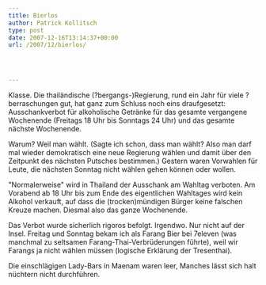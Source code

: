 ```yaml
---
title: Bierlos
author: Patrick Kollitsch
type: post
date: 2007-12-16T13:14:37+00:00
url: /2007/12/bierlos/




---
```

Klasse. Die thailändische (?bergangs-)Regierung, rund ein Jahr für viele ?berraschungen gut, hat ganz zum Schluss noch eins draufgesetzt: Ausschankverbot für alkoholische Getränke für das gesamte vergangene Wochenende (Freitags 18 Uhr bis Sonntags 24 Uhr) und das gesamte nächste Wochenende. 

Warum? Weil man wählt. (Sagte ich schon, dass man wählt? Also man darf mal wieder demokratisch eine neue Regierung wählen und damit über den Zeitpunkt des nächsten Putsches bestimmen.) Gestern waren Vorwahlen für Leute, die nächsten Sonntag nicht wählen gehen können oder wollen. 

"Normalerweise" wird in Thailand der Ausschank am Wahltag verboten. Am Vorabend ab 18 Uhr bis zum Ende des eigentlichen Wahltages wird kein Alkohol verkauft, auf dass die (trocken)mündigen Bürger keine falschen Kreuze machen. Diesmal also das ganze Wochenende.

Das Verbot wurde sicherlich rigoros befolgt. Irgendwo. Nur nicht auf der Insel. Freitag und Sonntag bekam ich als Farang Bier bei 7eleven (was manchmal zu seltsamen Farang-Thai-Verbrüderungen führte), weil wir Farangs ja nicht wählen müssen (logische Erklärung der Tresenthai).

Die einschlägigen Lady-Bars in Maenam waren leer, Manches lässt sich halt nüchtern nicht durchführen.